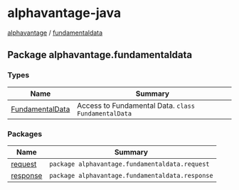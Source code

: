 # alphavantage-java

[alphavantage](../alphavantage/index.md) / [fundamentaldata](#)

## Package alphavantage.fundamentaldata

### Types

|Name|Summary|
|----|-------|
|[FundamentalData]| Access to Fundamental Data. `class FundamentalData`|

### Packages

|Name|Summary|
|----|-------|
|[request]|`package alphavantage.fundamentaldata.request`|
|[response]|`package alphavantage.fundamentaldata.response`|

[FundamentalData]: fundamentaldata.md
[request]: request.md
[response]: response.md
